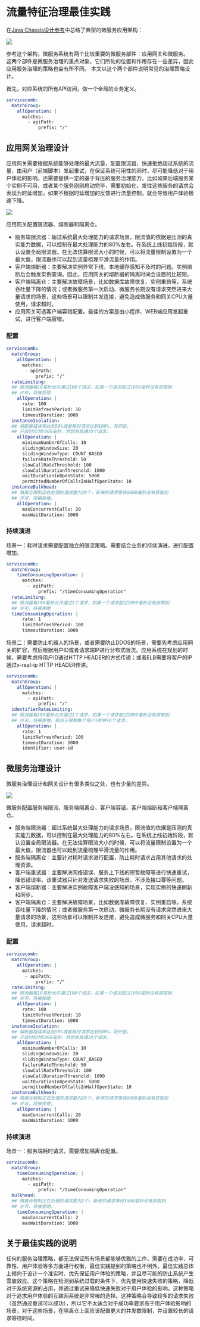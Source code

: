 # 流量特征治理最佳实践

在[Java Chassis设计参考](../start/design.md)中总结了典型的微服务应用架构：

![](../start/application-architect.png)

参考这个架构，微服务系统有两个比较重要的微服务部件：应用网关和微服务。 这两个部件是微服务治理的重点对象，它们所处的位置和作用存在一些差异，因此应用服务治理的策略也会有所不同。 本文以这个两个部件说明常见的治理策略设计。 

首先，对应系统的所有API访问，做一个全局的业务定义。 

```yaml
servicecomb:
  matchGroup:
    allOperation: |
      matches:
        - apiPath:
            prefix: "/"
```

## 应用网关治理设计

应用网关需要根据系统能够处理的最大流量，配置限流器，快速拒绝超过系统的流量，由用户（前端脚本）发起重试，在保证系统可用性的同时，尽可能降低对于用户体验的影响。还需要提供一定的基于背压的服务治理能力，比如如果后端服务某个实例不可用，或者某个服务刚刚启动完毕，需要初始化，发往这些服务的请求会表现为时延增加，如果不根据时延增加的反馈进行流量控制，就会导致用户体验极速下降。

![](gateway-governance.png)

应用网关配置限流器、熔断器和隔离仓。

* 服务端限流器：超过系统最大处理能力的请求场景，限流值的依据是压测的真实能力数据，可以控制在最大处理能力的80%左右。在系统上线初始阶段，默认设置全局限流器。在无法估算限流大小的时候，可以将流量限制设置为一个最大值，限流器也可以起到流量梳理平滑流量的作用。
* 客户端熔断器：主要解决实例异常下线，本地缓存感知不及时的问题。实例熔断后会触发实例查询。因此，应用网关的熔断器的隔离时间会设置的比较短。
* 客户端隔离仓：主要解决故障场景，比如数据库故障恢复、实例重启等，系统吞吐量下降的情况；或者微服务第一次启动、微服务长期没有请求突然进来大量请求的场景，这些场景可以限制并发连接，避免造成微服务和网关CPU大量使用，请求超时。
* 应用网关可选客户端容错配置。最佳的方案是由小程序、WEB端应用发起重试，进行客户端容错。 

### 配置

```yaml
servicecomb:
  matchGroup:
    allOperation: |
      matches:
       - apiPath:
           prefix: "/"
  rateLimiting:
  ## 限流器每10毫秒允许通过100个请求，如果一个请求超过1000毫秒没有获取到
  ## 许可，将被拒绝
    allOperation: |
      rate: 100
      limitRefreshPeriod: 10
      timeoutDuration: 1000
  instanceIsolation:
  ## 熔断器错误率达到50%或者耗时请求达到100%，将开启。
  ## 开启时间为5000毫秒，然后会放通10个请求。
    allOperation: |
      minimumNumberOfCalls: 10
      slidingWindowSize: 20
      slidingWindowType: COUNT_BASED
      failureRateThreshold: 50
      slowCallRateThreshold: 100
      slowCallDurationThreshold: 1000
      waitDurationInOpenState: 5000
      permittedNumberOfCallsInHalfOpenState: 10
  instanceBulkhead:
  ## 隔离仓限制正在处理的请求数为20个，新来的请求等待1000毫秒没有获取到
  ## 许可，将被拒绝。
    allOperation: |
      maxConcurrentCalls: 20
      maxWaitDuration: 1000
```

### 持续演进
场景一：耗时请求需要配置独立的限流策略。需要结合业务的持续演进，进行配置增加。

```yaml
servicecomb:
  matchGroup:
    timeConsumingOperation: |
      matches:
        - apiPath:
            prefix: "/timeConsumingOperation"
  rateLimiting:
  ## 限流器每100毫秒允许通过1个请求，如果一个请求超过1000毫秒没有获取到
  ## 许可，将被拒绝
  timeConsumingOperation: |
      rate: 1
      limitRefreshPeriod: 100
      timeoutDuration: 1000
```

场景二：需要防止机器人的场景，或者需要防止DDOS的场景，需要先考虑应用网关的扩容，然后根据用户ID或者请求端IP进行分布式限流。应用系统在规划的时候，需要考虑将用户ID通过HTTP HEADER的方式传递；或者ELB需要将客户的IP通过x-real-ip HTTP HEADER传递。

```yaml
servicecomb:
  matchGroup:
    allOperation: |
      matches:
        - apiPath:
            prefix: "/"
  identifierRateLimiting:
  ## 限流器每100毫秒允许通过1个请求，如果一个请求超过1000毫秒没有获取到
  ## 许可，将被拒绝。相当于限制每个用户1秒钟10个请求。
    allOperation: |
      rate: 1
      limitRefreshPeriod: 100
      timeoutDuration: 1000
      identifier: user-id
```

## 微服务治理设计

微服务治理设计和网关设计有很多类似之处，也有少量的差异。 

![](service-governance.png)

微服务配置服务端限流、服务端隔离仓、客户端容错、客户端熔断和客户端隔离仓。

* 服务端限流器：超过系统最大处理能力的请求场景，限流值的依据是压测的真实能力数据，可以控制在最大处理能力的80%左右。在系统上线初始阶段，默认设置全局限流器。在无法估算限流大小的时候，可以将流量限制设置为一个最大值，限流器也可以起到流量梳理平滑流量的作用。
* 服务端隔离仓：主要针对耗时请求进行配置，防止耗时请求占用其他请求的处理资源。
* 客户端重试器：主要解决网络错误、服务上下线的短暂故障等进行快速重试，降低错误率。该重试器只针对发送请求失败的场景，不涉及接口幂等问题。
* 客户端熔断器：主要解决实例故障客户端没感知的场景，实现实例的快速刷新和同步。
* 客户端隔离仓：主要解决故障场景，比如数据库故障恢复、实例重启等，系统吞吐量下降的情况；或者微服务第一次启动、微服务长期没有请求突然进来大量请求的场景，这些场景可以限制并发连接，避免造成微服务和网关CPU大量使用，请求超时。

### 配置

```yaml
servicecomb:
  matchGroup:
    allOperation: |
      matches:
       - apiPath:
           prefix: "/"
  rateLimiting:
  ## 限流器每10毫秒允许通过100个请求，如果一个请求超过1000毫秒没有获取到
  ## 许可，将被拒绝
    allOperation: |
      rate: 100
      limitRefreshPeriod: 10
      timeoutDuration: 1000
  instanceIsolation:
  ## 熔断器错误率达到50%或者耗时请求达到100%，将开启。
  ## 开启时间为5000毫秒，然后会放通10个请求。
    allOperation: |
      minimumNumberOfCalls: 10
      slidingWindowSize: 20
      slidingWindowType: COUNT_BASED
      failureRateThreshold: 50
      slowCallRateThreshold: 100
      slowCallDurationThreshold: 1000
      waitDurationInOpenState: 5000
      permittedNumberOfCallsInHalfOpenState: 10
  instanceBulkhead:
  ## 隔离仓限制正在处理的请求数为20个，新来的请求等待1000毫秒没有获取到
  ## 许可，将被拒绝。
    allOperation: |
      maxConcurrentCalls: 20
      maxWaitDuration: 1000
```

### 持续演进

场景一：服务端耗时请求，需要增加隔离仓配置。

```yaml
servicecomb:
  matchGroup:
    timeConsumingOperation: |
      matches:
        - apiPath:
            prefix: "/timeConsumingOperation"
  bulkhead:
  ## 隔离仓限制正在处理的请求数为2个，新来的请求等待1000毫秒没有获取到
  ## 许可，将被拒绝。
    timeConsumingOperation: |
      maxConcurrentCalls: 2
      maxWaitDuration: 1000
```

## 关于最佳实践的说明

任何的服务治理策略，都无法保证所有场景都能够优雅的工作，需要在成功率、可靠性、用户体验等多方面进行权衡，最佳实践提到的策略也不例外。最佳实践总体上倾向于设计一个准实时、优先保证用户体验的策略，并且尽可能的防止系统产生雪崩效应。这个策略在检测到系统过载的条件下，优先使用快速失败的策略，降低对于系统资源的占用，并通过重试来降低快速失败对于用户体验的影响。这种策略对于追求用户体验的互联网系统是非常棒的选择。这种策略会导致较多的请求失败（虽然通过重试可以成功），所以它不太适合对于成功率要求高于用户体验影响的场景，对于这些场景，在隔离仓上面应该配置更大的并发数限制，并设置较长的请求等待时间。
